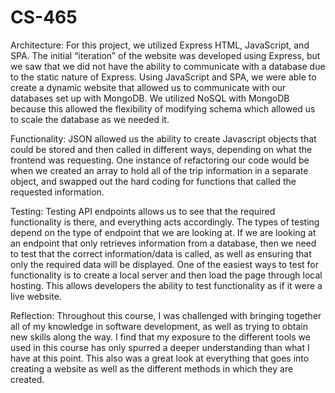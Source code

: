# CS-465

Architecture: For this project, we utilized Express HTML, JavaScript, and SPA. The initial “iteration” of the website was developed using Express, but we saw that we did not have the ability to communicate with a database due to the static nature of Express. Using JavaScript and SPA, we were able to create a dynamic website that allowed us to communicate with our databases set up with MongoDB. We utilized NoSQL with MongoDB because this allowed the flexibility of modifying schema which allowed us to scale the database as we needed it.

Functionality: JSON allowed us the ability to create Javascript objects that could be stored and then called in different ways, depending on what the frontend was requesting. One instance of refactoring our code would be when we created an array to hold all of the trip information in a separate object, and swapped out the hard coding for functions that called the requested information.

Testing: Testing API endpoints allows us to see that the required functionality is there, and everything acts accordingly. The types of testing depend on the type of endpoint that we are looking at. If we are looking at an endpoint that only retrieves information from a database, then we need to test that the correct information/data is called, as well as ensuring that only the required data will be displayed. One of the easiest ways to test for functionality is to create a local server and then load the page through local hosting. This allows developers the ability to test functionality as if it were a live website.

Reflection: Throughout this course, I was challenged with bringing together all of my knowledge in software development, as well as trying to obtain new skills along the way. I find that my exposure to the different tools we used in this course has only spurred a deeper understanding than what I have at this point. This also was a great look at everything that goes into creating a website as well as the different methods in which they are created.
